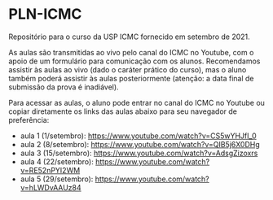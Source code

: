 # PLN-ICMC
Repositório para o curso da USP ICMC fornecido em setembro de 2021.

As aulas são transmitidas ao vivo pelo canal do ICMC no Youtube, com o apoio de um formulário para comunicação com os alunos. Recomendamos assistir às aulas ao vivo (dado o caráter prático do curso), mas o aluno também poderá assistir às aulas posteriormente (atenção: a data final de submissão da prova é inadiável).

Para acessar as aulas, o aluno pode entrar no canal do ICMC no Youtube ou copiar diretamente os links das aulas abaixo para seu navegador de preferência:

- aula 1 (1/setembro): https://www.youtube.com/watch?v=CS5wYHJfI_0
- aula 2 (8/setembro): https://www.youtube.com/watch?v=QIB5j6X0DHg
- aula 3 (15/setembro): https://www.youtube.com/watch?v=AdsgZizoxrs
- aula 4 (22/setembro): https://www.youtube.com/watch?v=RE52nPYI2WM
- aula 5 (29/setembro): https://www.youtube.com/watch?v=hLWDvAAUz84
